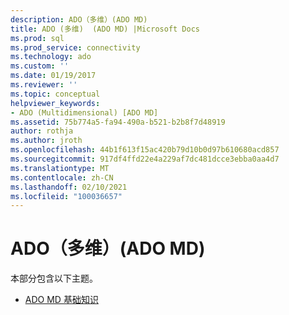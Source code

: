 ```yaml
---
description: ADO（多维）(ADO MD)
title: ADO (多维)  (ADO MD) |Microsoft Docs
ms.prod: sql
ms.prod_service: connectivity
ms.technology: ado
ms.custom: ''
ms.date: 01/19/2017
ms.reviewer: ''
ms.topic: conceptual
helpviewer_keywords:
- ADO (Multidimensional) [ADO MD]
ms.assetid: 75b774a5-fa94-490a-b521-b2b8f7d48919
author: rothja
ms.author: jroth
ms.openlocfilehash: 44b1f613f15ac420b79d10b0d97b610680acd857
ms.sourcegitcommit: 917df4ffd22e4a229af7dc481dcce3ebba0aa4d7
ms.translationtype: MT
ms.contentlocale: zh-CN
ms.lasthandoff: 02/10/2021
ms.locfileid: "100036657"
---
```

# <a name="ado-multidimensional-ado-md"></a>ADO（多维）(ADO MD)
本部分包含以下主题。  
  
-   [ADO MD 基础知识](./ado-md-fundamentals.md)